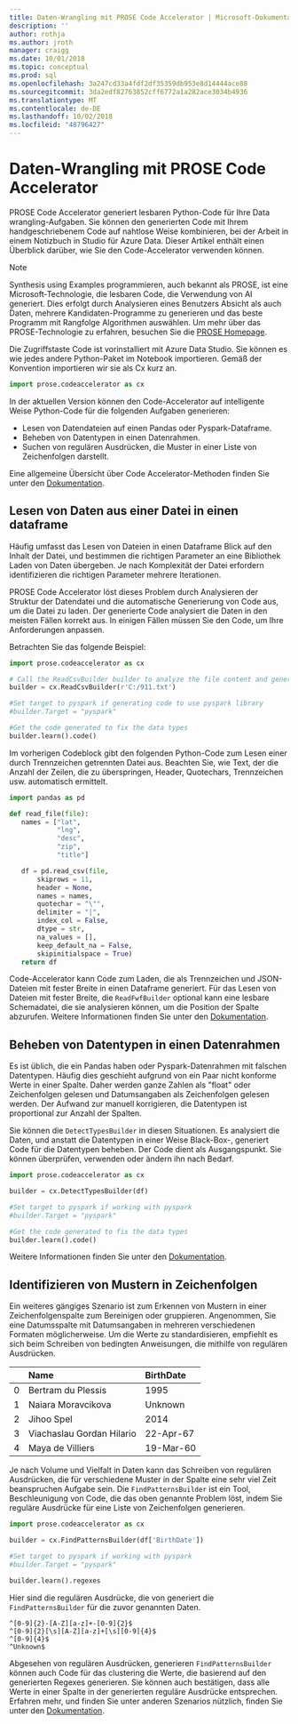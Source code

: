 ```yaml
---
title: Daten-Wrangling mit PROSE Code Accelerator | Microsoft-Dokumentation
description: ''
author: rothja
ms.author: jroth
manager: craigg
ms.date: 10/01/2018
ms.topic: conceptual
ms.prod: sql
ms.openlocfilehash: 3a247cd33a4fdf2df35359db953e8d14444ace88
ms.sourcegitcommit: 3da2edf82763852cff6772a1a282ace3034b4936
ms.translationtype: MT
ms.contentlocale: de-DE
ms.lasthandoff: 10/02/2018
ms.locfileid: "48796427"
---
```

# <a name="data-wrangling-using-prose-code-accelerator"></a>Daten-Wrangling mit PROSE Code Accelerator

PROSE Code Accelerator generiert lesbaren Python-Code für Ihre Data wrangling-Aufgaben. Sie können den generierten Code mit Ihrem handgeschriebenem Code auf nahtlose Weise kombinieren, bei der Arbeit in einem Notizbuch in Studio für Azure Data. Dieser Artikel enthält einen Überblick darüber, wie Sie den Code-Accelerator verwenden können.

 > [!NOTE]
 > Synthesis using Examples programmieren, auch bekannt als PROSE, ist eine Microsoft-Technologie, die lesbaren Code, die Verwendung von AI generiert. Dies erfolgt durch Analysieren eines Benutzers Absicht als auch Daten, mehrere Kandidaten-Programme zu generieren und das beste Programm mit Rangfolge Algorithmen auswählen. Um mehr über das PROSE-Technologie zu erfahren, besuchen Sie die [PROSE Homepage](https://microsoft.github.io/prose/).

Die Zugriffstaste Code ist vorinstalliert mit Azure Data Studio. Sie können es wie jedes andere Python-Paket im Notebook importieren. Gemäß der Konvention importieren wir sie als Cx kurz an.

```python
import prose.codeaccelerator as cx
```

In der aktuellen Version können den Code-Accelerator auf intelligente Weise Python-Code für die folgenden Aufgaben generieren:

- Lesen von Datendateien auf einen Pandas oder Pyspark-Dataframe.
- Beheben von Datentypen in einen Datenrahmen.
- Suchen von regulären Ausdrücken, die Muster in einer Liste von Zeichenfolgen darstellt.

Eine allgemeine Übersicht über Code Accelerator-Methoden finden Sie unter den [Dokumentation](https://aka.ms/prose-codeaccelerator-overview).

## <a name="reading-data-from-a-file-to-a-dataframe"></a>Lesen von Daten aus einer Datei in einen dataframe

Häufig umfasst das Lesen von Dateien in einen Dataframe Blick auf den Inhalt der Datei, und bestimmen die richtigen Parameter an eine Bibliothek Laden von Daten übergeben. Je nach Komplexität der Datei erfordern identifizieren die richtigen Parameter mehrere Iterationen.

PROSE Code Accelerator löst dieses Problem durch Analysieren der Struktur der Datendatei und die automatische Generierung von Code aus, um die Datei zu laden. Der generierte Code analysiert die Daten in den meisten Fällen korrekt aus. In einigen Fällen müssen Sie den Code, um Ihre Anforderungen anpassen.

Betrachten Sie das folgende Beispiel:

 ```python
import prose.codeaccelerator as cx

# Call the ReadCsvBuilder builder to analyze the file content and generate code to load it
builder = cx.ReadCsvBuilder(r'C:/911.txt')

#Set target to pyspark if generating code to use pyspark library
#builder.Target = "pyspark"

#Get the code generated to fix the data types
builder.learn().code()
 ```

Im vorherigen Codeblock gibt den folgenden Python-Code zum Lesen einer durch Trennzeichen getrennten Datei aus. Beachten Sie, wie Text, der die Anzahl der Zeilen, die zu überspringen, Header, Quotechars, Trennzeichen usw. automatisch ermittelt.

 ```python
import pandas as pd

def read_file(file):
    names = ["lat",
             "lng",
             "desc",
             "zip",
             "title"]

    df = pd.read_csv(file,
        skiprows = 11,
        header = None,
        names = names,
        quotechar = "\"",
        delimiter = "|",
        index_col = False,
        dtype = str,
        na_values = [],
        keep_default_na = False,
        skipinitialspace = True)
    return df
 ```

Code-Accelerator kann Code zum Laden, die als Trennzeichen und JSON-Dateien mit fester Breite in einen Dataframe generiert. Für das Lesen von Dateien mit fester Breite, die `ReadFwfBuilder` optional kann eine lesbare Schemadatei, die sie analysieren können, um die Position der Spalte abzurufen. Weitere Informationen finden Sie unter den [Dokumentation](https://aka.ms/prose-codeaccelerator-docs).

## <a name="fixing-data-types-in-a-dataframe"></a>Beheben von Datentypen in einen Datenrahmen

Es ist üblich, die ein Pandas haben oder Pyspark-Datenrahmen mit falschen Datentypen. Häufig dies geschieht aufgrund von ein Paar nicht konforme Werte in einer Spalte. Daher werden ganze Zahlen als "float" oder Zeichenfolgen gelesen und Datumsangaben als Zeichenfolgen gelesen werden. Der Aufwand zur manuell korrigieren, die Datentypen ist proportional zur Anzahl der Spalten.

Sie können die `DetectTypesBuilder` in diesen Situationen. Es analysiert die Daten, und anstatt die Datentypen in einer Weise Black-Box-, generiert Code für die Datentypen beheben. Der Code dient als Ausgangspunkt. Sie können überprüfen, verwenden oder ändern ihn nach Bedarf.

```python
import prose.codeaccelerator as cx

builder = cx.DetectTypesBuilder(df)

#Set target to pyspark if working with pyspark
#builder.Target = "pyspark"

#Get the code generated to fix the data types
builder.learn().code()
```

Weitere Informationen finden Sie unter den [Dokumentation](https://aka.ms/prose-codeaccelerator-fixtypes).

## <a name="identifying-patterns-in-strings"></a>Identifizieren von Mustern in Zeichenfolgen

Ein weiteres gängiges Szenario ist zum Erkennen von Mustern in einer Zeichenfolgenspalte zum Bereinigen oder gruppieren. Angenommen, Sie eine Datumsspalte mit Datumsangaben in mehreren verschiedenen Formaten möglicherweise. Um die Werte zu standardisieren, empfiehlt es sich beim Schreiben von bedingten Anweisungen, die mithilfe von regulären Ausdrücken.


|   |Name                      |BirthDate      |
|---|:-------------------------|:--------------|
| 0 |Bertram du Plessis        |1995           |
| 1 |Naiara Moravcikova        |Unknown        |
| 2 |Jihoo Spel                |2014           |
| 3 |Viachaslau Gordan Hilario |22-Apr-67      |
| 4 |Maya de Villiers          |19-Mar-60      |

Je nach Volume und Vielfalt in Daten kann das Schreiben von regulären Ausdrücken, die für verschiedene Muster in der Spalte eine sehr viel Zeit beanspruchen Aufgabe sein. Die `FindPatternsBuilder` ist ein Tool, Beschleunigung von Code, die das oben genannte Problem löst, indem Sie reguläre Ausdrücke für eine Liste von Zeichenfolgen generieren.

```python
import prose.codeaccelerator as cx

builder = cx.FindPatternsBuilder(df['BirthDate'])

#Set target to pyspark if working with pyspark
#builder.Target = "pyspark"

builder.learn().regexes
```

Hier sind die regulären Ausdrücke, die von generiert die `FindPatternsBuilder` für die zuvor genannten Daten.

```
^[0-9]{2}-[A-Z][a-z]+-[0-9]{2}$
^[0-9]{2}[\s][A-Z][a-z]+[\s][0-9]{4}$
^[0-9]{4}$
^Unknown$
```

Abgesehen von regulären Ausdrücken, generieren `FindPatternsBuilder` können auch Code für das clustering die Werte, die basierend auf den generierten Regexes generieren. Sie können auch bestätigen, dass alle Werte in einer Spalte in der generierten reguläre Ausdrücke entsprechen. Erfahren mehr, und finden Sie unter anderen Szenarios nützlich, finden Sie unter den [Dokumentation](https://aka.ms/prose-codeaccelerator-findpatterns).
